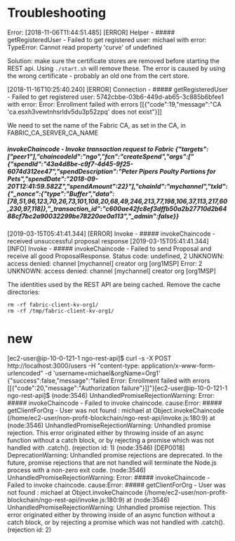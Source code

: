 # Troubleshooting

Error: [2018-11-06T11:44:51.485] [ERROR] Helper - ##### getRegisteredUser - Failed to get registered user: michael with error: TypeError: Cannot read property 'curve' of undefined

Solution: make sure the certificate stores are removed before starting the REST api. Using `./start.sh` will remove these. The
error is caused by using the wrong certificate - probably an old one from the cert store.


[2018-11-16T10:25:40.240] [ERROR] Connection - ##### getRegisteredUser - Failed to get registered user: 5742cbbe-03b6-449d-ab65-3c885b6bfee1 with error: Error: Enrollment failed with errors [[{"code":19,"message":"CA 'ca.esxh3vewtnhsrldv5du3p52zpq' does not exist"}]]

We need to set the name of the Fabric CA, as set in the CA, in FABRIC_CA_SERVER_CA_NAME



##### invokeChaincode - Invoke transaction request to Fabric {"targets":["peer1"],"chaincodeId":"ngo","fcn":"createSpend","args":["{\"spendId\":\"43a4d8be-c9f7-4d45-9f25-6074d312ee47\",\"spendDescription\":\"Peter Pipers Poulty Portions for Pets\",\"spendDate\":\"2018-09-20T12:41:59.582Z\",\"spendAmount\":22}"],"chainId":"mychannel","txId":{"_nonce":{"type":"Buffer","data":[78,51,96,123,70,26,73,101,108,20,68,49,246,213,77,198,106,37,113,217,60,230,97,118]},"_transaction_id":"c600ae42fc8ef3dffb50a2b27710d2b6488cf7bc2a90032299be78220ae0a113","_admin":false}}
[2019-03-15T05:41:41.344] [ERROR] Invoke - ##### invokeChaincode - received unsuccessful proposal response
[2019-03-15T05:41:41.344] [INFO] Invoke - ##### invokeChaincode - Failed to send Proposal and receive all good ProposalResponse. Status code: undefined, 2 UNKNOWN: access denied: channel [mychannel] creator org [org1MSP]
Error: 2 UNKNOWN: access denied: channel [mychannel] creator org [org1MSP]


The identities used by the REST API are being cached. Remove the cache directories:

```
rm -rf fabric-client-kv-org1/
rm -rf /tmp/fabric-client-kv-org1/
```


# new
[ec2-user@ip-10-0-121-1 ngo-rest-api]$ curl -s -X POST http://localhost:3000/users -H "content-type: application/x-www-form-urlencoded" -d 'username=michael&orgName=Org1'
{"success":false,"message":"failed Error: Enrollment failed with errors [[{\"code\":20,\"message\":\"Authorization failure\"}]]"}[ec2-user@ip-10-0-121-1 ngo-rest-api]$ (node:3546) UnhandledPromiseRejectionWarning: Error: ##### invokeChaincode - Failed to invoke chaincode. cause:Error: ##### getClientForOrg - User was not found : michael
    at Object.invokeChaincode (/home/ec2-user/non-profit-blockchain/ngo-rest-api/invoke.js:180:9)
    at <anonymous>
(node:3546) UnhandledPromiseRejectionWarning: Unhandled promise rejection. This error originated either by throwing inside of an async function without a catch block, or by rejecting a promise which was not handled with .catch(). (rejection id: 1)
(node:3546) [DEP0018] DeprecationWarning: Unhandled promise rejections are deprecated. In the future, promise rejections that are not handled will terminate the Node.js process with a non-zero exit code.
(node:3546) UnhandledPromiseRejectionWarning: Error: ##### invokeChaincode - Failed to invoke chaincode. cause:Error: ##### getClientForOrg - User was not found : michael
    at Object.invokeChaincode (/home/ec2-user/non-profit-blockchain/ngo-rest-api/invoke.js:180:9)
    at <anonymous>
(node:3546) UnhandledPromiseRejectionWarning: Unhandled promise rejection. This error originated either by throwing inside of an async function without a catch block, or by rejecting a promise which was not handled with .catch(). (rejection id: 2)
